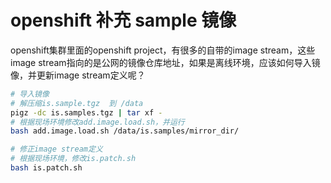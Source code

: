 # openshift 补充 sample 镜像

openshift集群里面的openshift project，有很多的自带的image stream，这些image stream指向的是公网的镜像仓库地址，如果是离线环境，应该如何导入镜像，并更新image stream定义呢？

```bash
# 导入镜像
# 解压缩is.sample.tgz  到 /data
pigz -dc is.samples.tgz | tar xf -
# 根据现场环境修改add.image.load.sh，并运行
bash add.image.load.sh /data/is.samples/mirror_dir/

# 修正image stream定义
# 根据现场环境，修改is.patch.sh
bash is.patch.sh

```